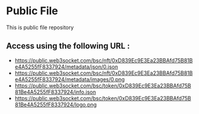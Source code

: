 # Public File
This is public file repository

##  Access using the following URL :
- https://public.web3socket.com/bsc/nft/0xD839Ec9E3Ea23BBAfd75B81Be4A5255fF8337924/metadata/json/0.json
- https://public.web3socket.com/bsc/nft/0xD839Ec9E3Ea23BBAfd75B81Be4A5255fF8337924/metadata/images/0.png
- https://public.web3socket.com/bsc/token/0xD839Ec9E3Ea23BBAfd75B81Be4A5255fF8337924/info.json
- https://public.web3socket.com/bsc/token/0xD839Ec9E3Ea23BBAfd75B81Be4A5255fF8337924/logo.png
